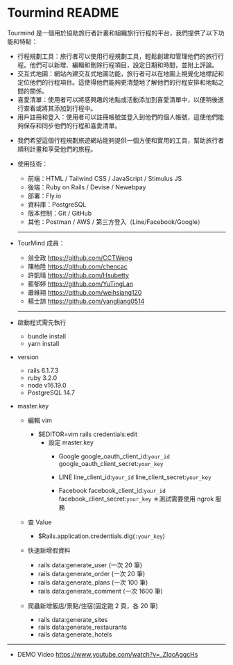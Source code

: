 # Tourmind README

Tourmind 是一個用於協助旅行者計畫和組織旅行行程的平台，我們提供了以下功能和特點：
  - 行程規劃工具：旅行者可以使用行程規劃工具，輕鬆創建和管理他們的旅行行程。他們可以新增、編輯和刪除行程項目，設定日期和時間，並附上評論。
  - 交互式地圖：網站內建交互式地圖功能，旅行者可以在地圖上視覺化地標記和定位他們的行程項目。這使得他們能夠更清楚地了解他們的行程安排和地點之間的關係。
  - 喜愛清單：使用者可以將感興趣的地點或活動添加到喜愛清單中，以便稍後進行查看或將其添加到行程中。
  - 用戶註冊和登入：使用者可以註冊帳號並登入到他們的個人帳號，這使他們能夠保存和同步他們的行程和喜愛清單。
  
 * 我們希望這個行程規劃旅遊網站能夠提供一個方便和實用的工具，幫助旅行者順利計畫和享受他們的旅程。


- 使用技術：
  - 前端：HTML / Tailwind CSS / JavaScript / Stimulus JS
  - 後端：Ruby on Rails / Devise / Newebpay
  - 部署：Fly.io
  - 資料庫：PostgreSQL
  - 版本控制：Git / GitHub
  - 其他：Postman / AWS / 第三方登入（Line/Facebook/Google）
  
  
  ------------------------------------------------
  
  
- TourMind 成員：
  - 翁全政 https://github.com/CCTWeng
  - 陳柏陞 https://github.com/chencac
  - 許凱晴 https://github.com/Hsubetty
  - 藍郁婷 https://github.com/YuTingLan
  - 蕭維翔 https://github.com/weihsiang120
  - 楊士諒 https://github.com/yangliang0514


  ------------------------------------------------
  

- 啟動程式需先執行
  - bundle install
  - yarn install

- version
  - rails 6.1.7.3
  - ruby 3.2.0
  - node v16.19.0
  - PostgreSQL 14.7

- master.key
  - 編輯 vim
    - $EDITOR=vim rails credentials:edit
      - 設定 master.key
        - Google
          google_oauth_client_id:`your_id`
          google_oauth_client_secret:`your_key`

        - LINE
          line_client_id:`your_id`
          line_client_secret:`your_key`

        - Facebook
          facebook_client_id:`your_id`
          facebook_client_secret:`your_key`
          ＊測試需要使用 ngrok 服務

  - 查 Value
    - $Rails.application.credentials.dig(`:your_key`)

  - 快速新增假資料
    - rails data:generate_user (一次 20 筆)
    - rails data:generate_order (一次 20 筆)
    - rails data:generate_plans (一次 100 筆)
    - rails data:generate_comment (一次 1600 筆)

  - 爬蟲新增飯店/景點/住宿(固定跑 2 頁，各 20 筆)
    - rails data:generate_sites
    - rails data:generate_restaurants
    - rails data:generate_hotels

------------------------------------------------
- DEMO Video 
  https://www.youtube.com/watch?v=_ZIqcAggcHs
